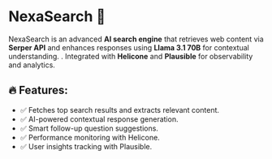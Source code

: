 # NexaSearch 🚀  

NexaSearch is an advanced **AI search engine** that retrieves web content via **Serper API** and enhances responses using **Llama 3.1 70B** for contextual understanding. . Integrated with **Helicone** and **Plausible** for observability and analytics.  

## 🔥 Features:  
- ✅ Fetches top search results and extracts relevant content.  
- ✅ AI-powered contextual response generation.  
- ✅ Smart follow-up question suggestions.  
- ✅ Performance monitoring with Helicone.  
- ✅ User insights tracking with Plausible.  
